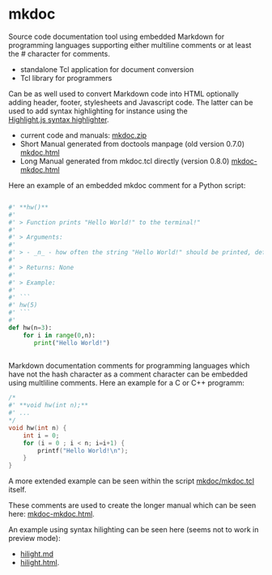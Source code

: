 # mkdoc

Source code documentation tool using embedded Markdown for programming
languages supporting either multiline comments or at least the # character for comments.

* standalone Tcl application for document conversion
* Tcl library for programmers

Can be as well  used to  convert  Markdown  code into HTML  optionally  adding
header, footer, stylesheets and Javascript code. The latter can be used to add
syntax   highlighting   for   instance   using   the  
[Highlight.js syntax highlighter](https://github.com/highlightjs).

* current code and manuals:  [mkdoc.zip](https://github.com/mittelmark/mkdoc/archive/refs/heads/main.zip)
* Short Manual generated from doctools manpage (old version 0.7.0) [mkdoc.html](http://htmlpreview.github.io/?https://github.com/mittelmark/mkdoc/blob/master/mkdoc/mkdoc.html)
* Long Manual generated from mkdoc.tcl directly (version 0.8.0) [mkdoc-mkdoc.html](http://htmlpreview.github.io/?https://github.com/mittelmark/mkdoc/blob/master/mkdoc/mkdoc-mkdoc.html)

Here an example of an embedded mkdoc comment for a Python script:

```python

#' **hw()**
#'  
#' > Function prints "Hello World!" to the terminal!"
#'  
#' > Arguments: 
#'  
#' > - _n_ - how often the string "Hello World!" should be printed, default: 3 
#'  
#' > Returns: None
#'  
#' > Example:
#'  
#' ```
#' hw(5)
#' ```
#'   
def hw(n=3):
    for i in range(0,n):  
       print("Hello World!")
    
```

Markdown  documentation  comments for programming languages which have not the
hash  character  as a  comment  character  can be  embedded  using  multliline
comments. Here an example for a C or C++ programm:

```c
/*
#' **void hw(int n);**
#' ...
*/
void hw(int n) {
    int i = 0;
    for (i = 0 ; i < n; i=i+1) {
        printf("Hello World!\n");
    }
}
```   

A more extended example can be seen within the script
[mkdoc/mkdoc.tcl](https://github.com/mittelmark/mkdoc/blob/main/mkdoc/mkdoc.tcl)
itself. 

These comments are used to create the longer manual which can be seen here: 
[mkdoc-mkdoc.html](http://htmlpreview.github.io/?https://github.com/mittelmark/mkdoc/blob/master/mkdoc/mkdoc-mkdoc.html).

An example using syntax hilighting can be seen here (seems not to work in preview mode):

* [hilight.md](https://github.com/mittelmark/mkdoc/blob/master/examples/hilight.md)
* [hilight.html](http://htmlpreview.github.io/?https://github.com/mittelmark/mkdoc/blob/master/examples/hilight.html).
 

  
